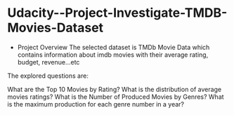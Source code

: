 # Udacity--Project-Investigate-TMDB-Movies-Dataset
* Project Overview
The selected dataset is TMDb Movie Data which contains information about imdb movies with their average rating, budget, revenue...etc

The explored questions are:

What are the Top 10 Movies by Rating?
What is the distribution of average movies ratings?
What is the Number of Produced Movies by Genres?
What is the maximum production for each genre number in a year?
